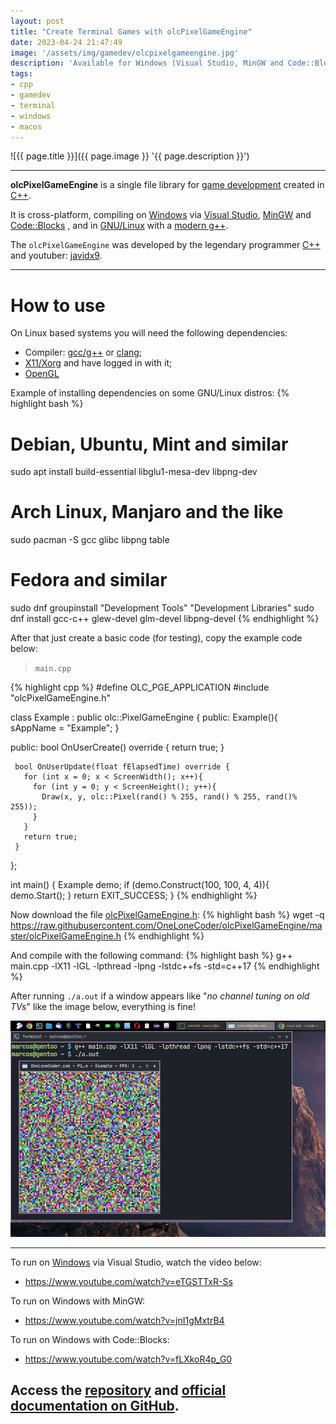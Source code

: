 ```yaml
---
layout: post
title: "Create Terminal Games with olcPixelGameEngine"
date: 2023-04-24 21:47:49
image: '/assets/img/gamedev/olcpixelgameengine.jpg'
description: 'Available for Windows (Visual Studio, MinGW and Code::Blocks), macOS and GNU/Linux (via X11).'
tags:
- cpp
- gamedev
- terminal
- windows
- macos
---
```


![{{ page.title }}]({{ page.image }} '{{ page.description }}')

---

**olcPixelGameEngine** is a single file library for [game development](https://terminalroot.com/tags#gamedev) created in [C++](https://terminalroot.com/tags#cpp).

It is cross-platform, compiling on [Windows](https://terminalroot.com/tags#windows) via [Visual Studio](https://terminalroot.com/the-32-best-ides-text-editors-for-cpp/#23-visual-studio), [MinGW](https://terminalroot.com/how-to-install-gcc-gpp-mingw-on-windows/) and [Code::Blocks](https://terminalroot.com/the-32-best-ides-text-editors-for-cpp/#09-codeblocks) , and in [GNU/Linux](https://terminalroot.com/tags#gnu) with a [modern g++](https://terminalroot.com/tags#gcc).

The `olcPixelGameEngine` was developed by the legendary programmer [C++](https://terminalroot.com/tags#cpp) and youtuber: [javidx9](http://youtube.com/javidx9).

---

# How to use

On Linux based systems you will need the following dependencies:
+ Compiler: [gcc/g++](https://terminalroot.com/tags#gcc) or [clang](https://terminalroot.com/tags#clang);
+ [X11/Xorg](https://terminalroot.com/tags#xorg) and have logged in with it;
+ [OpenGL](https://terminalroot.com/tags#opengl)

Example of installing dependencies on some GNU/Linux distros:
{% highlight bash %}
# Debian, Ubuntu, Mint and similar
sudo apt install build-essential libglu1-mesa-dev libpng-dev

# Arch Linux, Manjaro and the like
sudo pacman -S gcc glibc libpng table

# Fedora and similar
sudo dnf groupinstall "Development Tools" "Development Libraries"
sudo dnf install gcc-c++ glew-devel glm-devel libpng-devel
{% endhighlight %}

After that just create a basic code (for testing), copy the example code below:

> `main.cpp`

{% highlight cpp %}
#define OLC_PGE_APPLICATION
#include "olcPixelGameEngine.h"

class Example : public olc::PixelGameEngine {
   public:
     Example(){
       sAppName = "Example";
     }

   public:
     bool OnUserCreate() override {
       return true;
     }

     bool OnUserUpdate(float fElapsedTime) override {
       for (int x = 0; x < ScreenWidth(); x++){
         for (int y = 0; y < ScreenHeight(); y++){
           Draw(x, y, olc::Pixel(rand() % 255, rand() % 255, rand()% 255));
         }
       }
       return true;
     }
};


int main() {
   Example demo;
   if (demo.Construct(100, 100, 4, 4)){
     demo.Start();
   }
   return EXIT_SUCCESS;
}
{% endhighlight %}

Now download the file [olcPixelGameEngine.h](https://raw.githubusercontent.com/OneLoneCoder/olcPixelGameEngine/master/olcPixelGameEngine.h):
{% highlight bash %}
wget -q https://raw.githubusercontent.com/OneLoneCoder/olcPixelGameEngine/master/olcPixelGameEngine.h
{% endhighlight %}

And compile with the following command:
{% highlight bash %}
g++ main.cpp -lX11 -lGL -lpthread -lpng -lstdc++fs -std=c++17
{% endhighlight %}

After running `./a.out` if a window appears like "*no channel tuning on old TVs*" like the image below, everything is fine!

![olcPixelGameEngine Running](/assets/img/gamedev/olc-running.png)

---

To run on [Windows](https://terminalroot.com/tags#windows) via Visual Studio, watch the video below:
+ <https://www.youtube.com/watch?v=eTGSTTxR-Ss>

To run on Windows with MinGW:
+ <https://www.youtube.com/watch?v=jnI1gMxtrB4>

To run on Windows with Code::Blocks:
+ <https://www.youtube.com/watch?v=fLXkoR4p_G0>

## Access the [repository](https://github.com/OneLoneCoder/olcPixelGameEngine) and [official documentation on GitHub](https://github.com/OneLoneCoder/olcPixelGameEngine/wiki).

